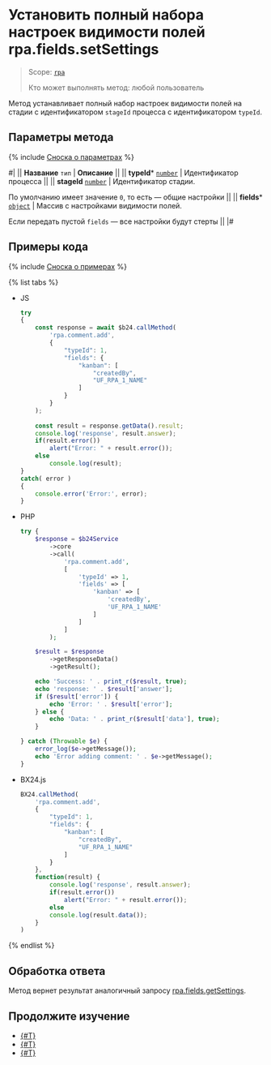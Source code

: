# Установить полный набора настроек видимости полей rpa.fields.setSettings

> Scope: [`rpa`](../../../scopes/permissions.md)
>
> Кто может выполнять метод: любой пользователь

Метод устанавливает полный набор настроек видимости полей на стадии с идентификатором `stageId` процесса с идентификатором `typeId`.

## Параметры метода

{% include [Сноска о параметрах](../../../../_includes/required.md) %}

#|
|| **Название**
`тип` | **Описание** ||
|| **typeId*** 
[`number`](../../../data-types.md) | Идентификатор процесса ||
|| **stageId** 
[`number`](../../../data-types.md) | Идентификатор стадии.

По умолчанию имеет значение `0`, то есть — общие настройки ||
|| **fields*** 
[`object`](../../../data-types.md) | Массив с настройками видимости полей.

Если передать пустой `fields` — все настройки будут стерты ||
|#

## Примеры кода

{% include [Сноска о примерах](../../../../_includes/examples.md) %}

{% list tabs %}

- JS


    ```js
    try
    {
    	const response = await $b24.callMethod(
    		'rpa.comment.add',
    		{
    			"typeId": 1,
    			"fields": {
    				"kanban": [
    					"createdBy",
    					"UF_RPA_1_NAME"
    				]
    			}
    		}
    	);
    	
    	const result = response.getData().result;
    	console.log('response', result.answer);
    	if(result.error())
    		alert("Error: " + result.error());
    	else
    		console.log(result);
    }
    catch( error )
    {
    	console.error('Error:', error);
    }
    ```

- PHP


    ```php
    try {
        $response = $b24Service
            ->core
            ->call(
                'rpa.comment.add',
                [
                    'typeId' => 1,
                    'fields' => [
                        'kanban' => [
                            'createdBy',
                            'UF_RPA_1_NAME'
                        ]
                    ]
                ]
            );
    
        $result = $response
            ->getResponseData()
            ->getResult();
    
        echo 'Success: ' . print_r($result, true);
        echo 'response: ' . $result['answer'];
        if ($result['error']) {
            echo 'Error: ' . $result['error'];
        } else {
            echo 'Data: ' . print_r($result['data'], true);
        }
    
    } catch (Throwable $e) {
        error_log($e->getMessage());
        echo 'Error adding comment: ' . $e->getMessage();
    }
    ```

- BX24.js

    ```js
    BX24.callMethod(
        'rpa.comment.add',
        {
            "typeId": 1,
            "fields": {
                "kanban": [
                    "createdBy",
                    "UF_RPA_1_NAME"
                ]
            }
        },
        function(result) {
            console.log('response', result.answer);
            if(result.error())
                alert("Error: " + result.error());
            else
            console.log(result.data());
        }
    )
    ```

{% endlist %}

## Обработка ответа

Метод вернет результат аналогичный запросу [rpa.fields.getSettings](./rpa-fields-get-settings.md).

## Продолжите изучение 

- [{#T}](./index.md)
- [{#T}](./rpa-fields-get-settings.md)
- [{#T}](./rpa-fields-set-visibility-settings.md)